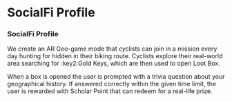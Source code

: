 # SocialFi Profile

### SocialFi Profile

We create an AR Geo-game mode that cyclists can join in a mission every day hunting for hidden in their biking route. Cyclists explore their real-world area searching for :key2:Gold Keys, which are then used to open Loot Box.&#x20;

When a box is opened the user is prompted with a trivia question about your geographical history. If answered correctly within the given time limit, the user is rewarded with Scholar Point that can redeem for a real-life prize.&#x20;

